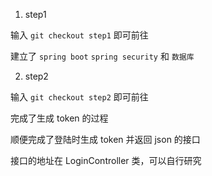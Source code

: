 1. step1

输入 ```git checkout step1``` 即可前往

建立了 ```spring boot``` ```spring security``` 和 ```数据库```

2. step2

输入 ```git checkout step2``` 即可前往

完成了生成 token 的过程

顺便完成了登陆时生成 token 并返回 json 的接口

接口的地址在 LoginController 类，可以自行研究

